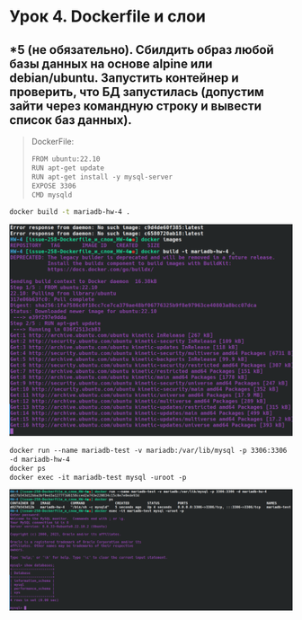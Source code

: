 # Урок 4. Dockerfile и слои

## *5 (не обязательно). Сбилдить образ любой базы данных на основе alpine или debian/ubuntu. Запустить контейнер и проверить, что БД запустилась (допустим зайти через командную строку и вывести список баз данных).

>DockerFile:
>```Docker
>FROM ubuntu:22.10
>RUN apt-get update 
>RUN apt-get install -y mysql-server 
>EXPOSE 3306
>CMD mysqld
>```

```sh
docker build -t mariadb-hw-4 .
```

![](Screenshot_1.png)

``` 
docker run --name mariadb-test -v mariadb:/var/lib/mysql -p 3306:3306 -d mariadb-hw-4
docker ps
docker exec -it mariadb-test mysql -uroot -p
```

![](Screenshot_2.png)
